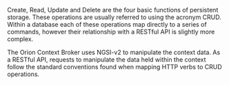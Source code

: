 Create, Read, Update and Delete are the four basic functions of persistent storage. These operations are usually referred to using the acronym CRUD. Within a database each of these operations map directly to a series of commands, however their relationship with a RESTful API is slightly more complex.

The Orion Context Broker uses NGSI-v2 to manipulate the context data. As a RESTful API, requests to manipulate the data held within the context follow the standard conventions found when mapping HTTP verbs to CRUD operations.
